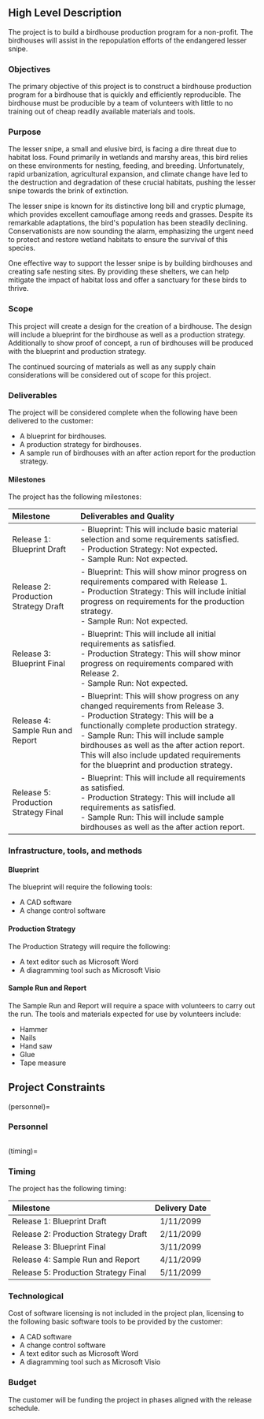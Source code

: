 ## High Level Description

The project is to build a birdhouse production program for a non-profit.
The birdhouses will assist in the repopulation efforts of the endangered lesser
snipe.

### Objectives

The primary objective of this project is to construct a birdhouse production
program for a birdhouse that is quickly and efficiently reproducible. The
birdhouse must be producible by a team of volunteers with little to no
training out of cheap readily available materials and tools.

### Purpose

The lesser snipe, a small and elusive bird, is facing a dire threat due to
habitat loss. Found primarily in wetlands and marshy areas, this bird relies on
these environments for nesting, feeding, and breeding. Unfortunately, rapid
urbanization, agricultural expansion, and climate change have led to the
destruction and degradation of these crucial habitats, pushing the lesser
snipe towards the brink of extinction.

The lesser snipe is known for its distinctive long bill and cryptic plumage,
which provides excellent camouflage among reeds and grasses. Despite its
remarkable adaptations, the bird's population has been steadily declining.
Conservationists are now sounding the alarm, emphasizing the urgent need to
protect and restore wetland habitats to ensure the survival of this species.

One effective way to support the lesser snipe is by building birdhouses and
creating safe nesting sites. By providing these shelters, we can help mitigate
the impact of habitat loss and offer a sanctuary for these birds to thrive.

### Scope

This project will create a design for the creation of a birdhouse. The design
will include a blueprint for the birdhouse as well as a production strategy.
Additionally to show proof of concept, a run of birdhouses will be produced with
the blueprint and production strategy.

The continued sourcing of materials as well as any supply chain considerations
will be considered out of scope for this project.

### Deliverables

The project will be considered complete when the following have been delivered
to the customer:

-   A blueprint for birdhouses.
-   A production strategy for birdhouses.
-   A sample run of birdhouses with an after action report for the production
    strategy.

#### Milestones

The project has the following milestones:

| Milestone                            | Deliverables and Quality                                                                                                                                                                                                                                                                                                                                   |
| :----------------------------------- | :--------------------------------------------------------------------------------------------------------------------------------------------------------------------------------------------------------------------------------------------------------------------------------------------------------------------------------------------------------- |
| Release 1: Blueprint Draft           | - Blueprint: This will include basic material selection and some requirements satisfied. <br/> - Production Strategy: Not expected. <br/> - Sample Run: Not expected.                                                                                                                                                                                      |
| Release 2: Production Strategy Draft | - Blueprint: This will show minor progress on requirements compared with Release 1. <br/> - Production Strategy: This will include initial progress on requirements for the production strategy. <br/> - Sample Run: Not expected.                                                                                                                         |
| Release 3: Blueprint Final           | - Blueprint: This will include all initial requirements as satisfied. <br/> - Production Strategy: This will show minor progress on requirements compared with Release 2. <br/> - Sample Run: Not expected.                                                                                                                                                |
| Release 4: Sample Run and Report     | - Blueprint: This will show progress on any changed requirements from Release 3. <br/> - Production Strategy: This will be a functionally complete production strategy. <br/> - Sample Run: This will include sample birdhouses as well as the after action report. This will also include updated requirements for the blueprint and production strategy. |
| Release 5: Production Strategy Final | - Blueprint: This will include all requirements as satisfied. <br/> - Production Strategy: This will include all requirements as satisfied. <br/> - Sample Run: This will include sample birdhouses as well as the after action report.                                                                                                                    |

### Infrastructure, tools, and methods

#### Blueprint

The blueprint will require the following tools:

-   A CAD software
-   A change control software

#### Production Strategy

The Production Strategy will require the following:

-   A text editor such as Microsoft Word
-   A diagramming tool such as Microsoft Visio

#### Sample Run and Report

The Sample Run and Report will require a space with volunteers to carry out the
run. The tools and materials expected for use by volunteers include:

-   Hammer
-   Nails
-   Hand saw
-   Glue
-   Tape measure

## Project Constraints


(personnel)=

### Personnel

```{include} ./personnel_table.md

```

(timing)=

### Timing

The project has the following timing:

| Milestone                            | Delivery Date |
| :----------------------------------- | :-----------: |
| Release 1: Blueprint Draft           |   1/11/2099   |
| Release 2: Production Strategy Draft |   2/11/2099   |
| Release 3: Blueprint Final           |   3/11/2099   |
| Release 4: Sample Run and Report     |   4/11/2099   |
| Release 5: Production Strategy Final |   5/11/2099   |

### Technological

Cost of software licensing is not included in the project plan, licensing to
the following basic software tools to be provided by the customer:

-   A CAD software
-   A change control software
-   A text editor such as Microsoft Word
-   A diagramming tool such as Microsoft Visio


### Budget

The customer will be funding the project in phases aligned with the release
schedule.
